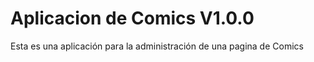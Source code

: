 # Aplicacion de Comics V1.0.0

Esta es una aplicación para la administración de una pagina de Comics
